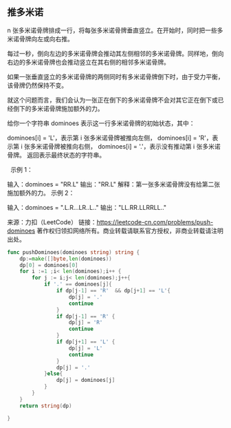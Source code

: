 ## 推多米诺
n 张多米诺骨牌排成一行，将每张多米诺骨牌垂直竖立。在开始时，同时把一些多米诺骨牌向左或向右推。

每过一秒，倒向左边的多米诺骨牌会推动其左侧相邻的多米诺骨牌。同样地，倒向右边的多米诺骨牌也会推动竖立在其右侧的相邻多米诺骨牌。

如果一张垂直竖立的多米诺骨牌的两侧同时有多米诺骨牌倒下时，由于受力平衡， 该骨牌仍然保持不变。

就这个问题而言，我们会认为一张正在倒下的多米诺骨牌不会对其它正在倒下或已经倒下的多米诺骨牌施加额外的力。

给你一个字符串 dominoes 表示这一行多米诺骨牌的初始状态，其中：

dominoes[i] = 'L'，表示第 i 张多米诺骨牌被推向左侧，
dominoes[i] = 'R'，表示第 i 张多米诺骨牌被推向右侧，
dominoes[i] = '.'，表示没有推动第 i 张多米诺骨牌。
返回表示最终状态的字符串。

 
示例 1：

输入：dominoes = "RR.L"
输出："RR.L"
解释：第一张多米诺骨牌没有给第二张施加额外的力。
示例 2：


输入：dominoes = ".L.R...LR..L.."
输出："LL.RR.LLRRLL.."
 

来源：力扣（LeetCode）
链接：https://leetcode-cn.com/problems/push-dominoes
著作权归领扣网络所有。商业转载请联系官方授权，非商业转载请注明出处。
```go
func pushDominoes(dominoes string) string {
    dp:=make([]byte,len(dominoes))
    dp[0] = dominoes[0]
    for i :=1 ;i< len(dominoes);i++ {
        for j := i;j< len(dominoes);j++{
            if '.' == dominoes[j]{
                if dp[j-1] == 'R'  && dp[j+1] == 'L'{
                    dp[j] = '.'   
                    continue
                }
                if dp[j-1] == 'R' {
                    dp[j] = 'R'   
                    continue
                }
                if dp[j+1] == 'L' {
                    dp[j] = 'L'   
                    continue
                }
                dp[j] = '.'
            }else{
                dp[j] = dominoes[j]
            }
        }
    }
    return string(dp)

}
```
